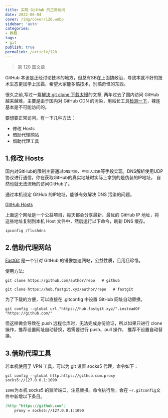 ```yaml
---
title: 实现 GitHub 的正常访问
date: 2022-06-04
cover: /img/cover/120.webp
sidebar: 'auto'
categories:
- 教程
tags:
- git
publish: true
permalink: /article/120
---
```


> 第 120 篇文章
<!-- more -->

GitHub 本该是正经讨论技术的地方，但总有SB在上面搞政治，导致本就不好的技术生态更加学上加霜，希望大家能多搞技术，别搞奇怪的东西。

很久之前,写过一篇[解决 git clone 下载太慢](./git-clone-accelerate.md)的文章, 两年过去了国内访问 GitHub 越来越难，主要是由于国内对 GitHub CDN 的污染，用站长工具[检测一下](https://ping.chinaz.com/github.com)，裸连基本是不可能访问的。

要想要正常访问，有一下几种方法：
- 修改 Hosts
- 借助代理网站
- 借助代理工具

## 1.修改 Hosts
国内对GitHub的限制主要通过`DNS污染`、`中间人攻击`等手段实现。DNS解析使用UDP协议进行通信，你在获取GitHub的真实地址时实际上拿到的是伪装的IP地址，
自然也就无法流畅的访问GitHub了。

通过本机设定 GitHub 的IP地址，能够有效解决 DNS 污染的问题。

[GitHub Hosts](https://gitlab.com/ineo6/hosts/-/raw/master/next-hosts)

上面这个网址是一个公益项目，每天都会分享最新、最优的 GitHub IP 地址，将这些地址复制到本机 Host 文件中，然后运行以下命令，刷新 DNS 缓存。

```shell
ipconfig /flushdns
```

## 2.借助代理网站
[FastGit](https://fastgit.org/) 是一个针对 GitHub 的镜像加速网站，公益性质，且用且珍惜。

使用方法:
```shell
git clone https://github.com/author/repo   # github

git clone https://hub.fastgit.xyz/author/repo   # fastgit
```

为了下载的方便，可以直接在 .gitconfig 中设置 GitHub 网址自动替换。
```shell
git config --global url."https://hub.fastgit.xyz/".insteadOf "https://github.com/"
```
但这样做会导致在 push 远程仓库时，无法完成身份验证，所以如果只进行 clone 操作，推荐设置网址自动替换，若需要进行 push、pull 操作，
推荐不设置自动替换。

## 3.借助代理工具
若本机使用了 VPN 工具，可以为 git 设置 socks5 代理，命令如下：
```shell
git config --global http.https://github.com.proxy socks5://127.0.0.1:1090
```
`1090`为本机 socks5 的监听端口，注意替换。命令执行后，会在 `~/.gitconfig`文件中新增以下条目。
```markdown
[http "https://github.com"]
	proxy = socks5://127.0.0.1:1090
```